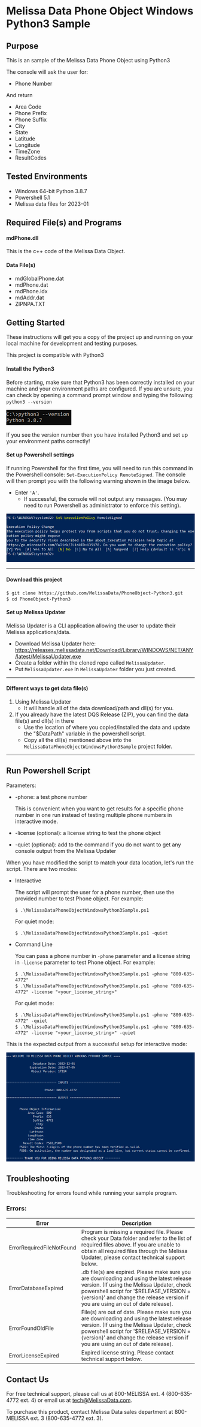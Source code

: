 # Melissa Data Phone Object Windows Python3 Sample

## Purpose

This is an sample of the Melissa Data Phone Object using Python3

The console will ask the user for:

- Phone Number

And return 

- Area Code
- Phone Prefix
- Phone Suffix
- City
- State
- Latitude
- Longitude
- TimeZone
- ResultCodes

## Tested Environments

- Windows 64-bit Python 3.8.7
- Powershell 5.1
- Melissa data files for 2023-01

## Required File(s) and Programs

#### mdPhone.dll

This is the c++ code of the Melissa Data Object.

#### Data File(s)
- mdGlobalPhone.dat
- mdPhone.dat
- mdPhone.idx
- mdAddr.dat
- ZIPNPA.TXT

## Getting Started
These instructions will get you a copy of the project up and running on your local machine for development and testing purposes.

This project is compatible with Python3

#### Install the Python3
Before starting, make sure that Python3 has been correctly installed on your machine and your environment paths are configured. 
If you are unsure, you can check by opening a command prompt window and typing the following:
`python3 --version`

 ![alt text](/screenshots/python_version.PNG)

If you see the version number then you have installed Python3 and set up your environment paths correctly!


#### Set up Powershell settings

If running Powershell for the first time, you will need to run this command in the Powershell console: `Set-ExecutionPolicy RemoteSigned`.
The console will then prompt you with the following warning shown in the image below. 
 - Enter `'A'`. 
 	- If successful, the console will not output any messages. (You may need to run Powershell as administrator to enforce this setting).
	
 ![alt text](/screenshots/powershell_executionpolicy.png)

----------------------------------------

#### Download this project
```
$ git clone https://github.com/MelissaData/PhoneObject-Python3.git
$ cd PhoneObject-Python3
```

#### Set up Melissa Updater 

Melissa Updater is a CLI application allowing the user to update their Melissa applications/data. 

- Download Melissa Updater here: <https://releases.melissadata.net/Download/Library/WINDOWS/NET/ANY/latest/MelissaUpdater.exe>
- Create a folder within the cloned repo called `MelissaUpdater`.
- Put `MelissaUpdater.exe` in `MelissaUpdater` folder you just created.

----------------------------------------

#### Different ways to get data file(s)
1.  Using Melissa Updater
	- It will handle all of the data download/path and dll(s) for you. 
2.  If you already have the latest DQS Release (ZIP), you can find the data file(s) and dll(s) in there
	- Use the location of where you copied/installed the data and update the "$DataPath" variable in the powershell script.
	- Copy all the dll(s) mentioned above into the `MelissaDataPhoneObjectWindowsPython3Sample` project folder.
	
----------------------------------------

## Run Powershell Script
Parameters:
- -phone: a test phone number
 	
  This is convenient when you want to get results for a specific phone number in one run instead of testing multiple phone numbers in interactive mode.

- -license (optional): a license string to test the phone object
- -quiet (optional): add to the command if you do not want to get any console output from the Melissa Updater

When you have modified the script to match your data location, let's run the script. There are two modes:
- Interactive 

	The script will prompt the user for a phone number, then use the provided number to test Phone object. For example:
	```
	$ .\MelissaDataPhoneObjectWindowsPython3Sample.ps1
	```
    For quiet mode:
    ```
    $ .\MelissaDataPhoneObjectWindowsPython3Sample.ps1 -quiet
    ```
- Command Line 

	You can pass a phone number in ```-phone``` parameter and a license string in ```-license``` parameter to test Phone object. For example:
	```
    $ .\MelissaDataPhoneObjectWindowsPython3Sample.ps1 -phone "800-635-4772" 
    $ .\MelissaDataPhoneObjectWindowsPython3Sample.ps1 -phone "800-635-4772" -license "<your_license_string>"
    ```
	For quiet mode:
    ```
    $ .\MelissaDataPhoneObjectWindowsPython3Sample.ps1 -phone "800-635-4772" -quiet
    $ .\MelissaDataPhoneObjectWindowsPython3Sample.ps1 -phone "800-635-4772" -license "<your_license_string>" -quiet
    ```
This is the expected output from a successful setup for interactive mode:

![alt text](/screenshots/output.PNG)

    
## Troubleshooting

Troubleshooting for errors found while running your sample program.

### Errors:

| Error      | Description |
| ----------- | ----------- |
| ErrorRequiredFileNotFound      | Program is missing a required file. Please check your Data folder and refer to the list of required files above. If you are unable to obtain all required files through the Melissa Updater, please contact technical support below. |
| ErrorDatabaseExpired   | .db file(s) are expired. Please make sure you are downloading and using the latest release version. (If using the Melissa Updater, check powershell script for '$RELEASE_VERSION = {version}'  and change the release version if you are using an out of date release).     |
| ErrorFoundOldFile   | File(s) are out of date. Please make sure you are downloading and using the latest release version. (If using the Melissa Updater, check powershell script for '$RELEASE_VERSION = {version}'  and change the release version if you are using an out of date release).    |
| ErrorLicenseExpired   | Expired license string. Please contact technical support below. |


## Contact Us

For free technical support, please call us at 800-MELISSA ext. 4
(800-635-4772 ext. 4) or email us at tech@MelissaData.com.

To purchase this product, contact Melissa Data sales department at
800-MELISSA ext. 3 (800-635-4772 ext. 3).
